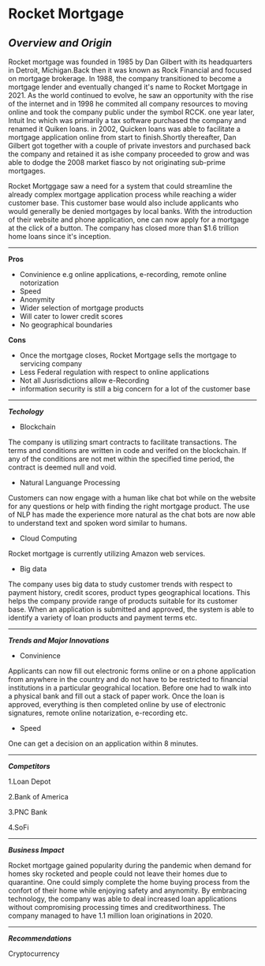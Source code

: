 # Rocket Mortgage 
**_Overview and Origin_**
---
Rocket mortgage was founded in 1985 by Dan Gilbert with its headquarters in Detroit, Michigan.Back then it was known as Rock Financial and focused on mortgage brokerage. In 1988, the company transitioned to become a mortgage lender and eventually changed it's name to Rocket Mortgage in 2021. As the world continued to evolve, he saw an opportunity with the rise of the internet and in 1998 he commited all company resources to moving online and took the company public under the symbol RCCK. one year later, Intuit Inc which was primarily a tax software purchased the company and renamed it Quiken loans. in 2002, Quicken loans was able to facilitate a mortgage application online from start to finish.Shortly thereafter, Dan Gilbert got together with a couple of private investors and purchased back the company and retained it as ishe company proceeded to grow and was able to dodge the 2008 market fiasco by not originating sub-prime mortgages. 

Rocket Mortggage saw a need for a system that could streamline the already complex mortgage application process while reaching a wider customer base. This customer base would also include applicants who would generally be denied mortgages by local banks. With the introduction of their website and phone application, one can now apply for a mortgage at the click of a button. The company has closed more than $1.6 trillion home loans since it's inception.

---

**Pros**
- Convinience e.g online applications, e-recording, remote online notorization
- Speed
- Anonymity
- Wider selection of mortgage products
- Will cater to lower credit scores 
- No geographical boundaries

**Cons**
- Once the mortgage closes, Rocket Mortgage sells the mortgage to servicing company
- Less Federal regulation with respect to online applications
- Not all Jusrisdictions allow e-Recording
- information security is still a big concern for a lot of the customer base

---

**_Techology_**
- Blockchain

The company is utilizing smart contracts to facilitate transactions. The terms and conditions are written in code and verifed on the blockchain. If any of the conditions are not met within the specified time period, the contract is deemed null and void.

- Natural Languange Processing

Customers can now engage with a human like chat bot while on the website for any questions or help with finding the right mortgage product. The use of NLP has made the experience more natural as the chat bots are now able to understand text and spoken word similar to humans.

- Cloud Computing

Rocket mortgage is currently utilizing Amazon web services.

- Big data

The company uses big data to study customer trends with respect to payment history, credit scores, product types geographical locations. This helps the company provide range of products suitable for its customer base. When an application is submitted and approved, the system is able to identify a variety of loan products and payment terms etc.

---

**_Trends and Major Innovations_**
* Convinience

Applicants can now fill out electronic forms online or on a phone application from anywhere in the country and do not have to be restricted to financial institutions in a particular geograhical location. Before one had to walk into a physical bank and fill out a stack of paper work. Once the loan is approved, everything is then completed online by use of electronic signatures, remote online notarization, e-recording etc.

* Speed

One can get a decision on an application within 8 minutes.

---

**_Competitors_**

1.Loan Depot

2.Bank of America

3.PNC Bank

4.SoFi

---

**_Business Impact_**

Rocket mortgage gained popularity during the pandemic when demand for homes sky rocketed and people could not leave their homes due to quarantine. One could simply complete the home buying process from the confort of their home while enjoying safety and anynomity. By embracing technology, the company was able to deal increased loan applications without compromising processing times and creditworthiness. The company managed to have 1.1 million loan originations in 2020.

---

**_Recommendations_**

Cryptocurrency
